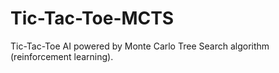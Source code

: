 # Tic-Tac-Toe-MCTS
Tic-Tac-Toe AI powered by Monte Carlo Tree Search algorithm (reinforcement learning).
